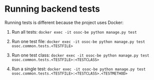 # Running backend tests

Running tests is different because the project uses Docker:

1. Run all tests:
    `docker exec -it osoc-be python manage.py test`

2. Run one test file:
    `docker exec -it osoc-be python manage.py test osoc.common.tests.<TESTFILE>`

3. Run one test class:
    `docker exec -it osoc-be python manage.py test osoc.common.tests.<TESTFILE>:<TESTCLASS>`

4. Run a single test:
    `docker exec -it osoc-be python manage.py test osoc.common.tests.<TESTFILE>:<TESTCLASS>.<TESTMETHOD>`

